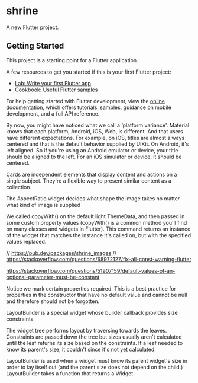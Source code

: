 # shrine

A new Flutter project.

## Getting Started

This project is a starting point for a Flutter application.

A few resources to get you started if this is your first Flutter project:

- [Lab: Write your first Flutter app](https://docs.flutter.dev/get-started/codelab)
- [Cookbook: Useful Flutter samples](https://docs.flutter.dev/cookbook)

For help getting started with Flutter development, view the
[online documentation](https://docs.flutter.dev/), which offers tutorials,
samples, guidance on mobile development, and a full API reference.

By now, you might have noticed what we call a ‘platform variance'. Material knows that each platform, Android, iOS, Web, is different. And that users have different expectations. For example, on iOS, titles are almost always centered and that is the default behavior supplied by UIKit. On Android, it's left aligned. So if you're using an Android emulator or device, your title should be aligned to the left. For an iOS simulator or device, it should be centered.


Cards are independent elements that display content and actions on a single subject. They're a flexible way to present similar content as a collection.

The AspectRatio widget decides what shape the image takes no matter what kind of image is supplied

We called copyWith() on the default light ThemeData, and then passed in some custom property values (copyWith() is a common method you'll find on many classes and widgets in Flutter). This command returns an instance of the widget that matches the instance it's called on, but with the specified values replaced.


// <https://pub.dev/packages/shrine_images>
// <https://stackoverflow.com/questions/68972127/fix-all-const-warning-flutter>



<https://stackoverflow.com/questions/51907159/default-values-of-an-optional-parameter-must-be-constant>


Notice we mark certain properties required. This is a best practice for properties in the constructor that have no default value and cannot be null and therefore should not be forgotten.


LayoutBuilder is a special widget whose builder callback provides size constraints.

The widget tree performs layout by traversing towards the leaves. Constraints are passed down the tree but sizes usually aren't calculated until the leaf returns its size based on the constraints. If a leaf needed to know its parent's size, it couldn't since it's not yet calculated.

LayoutBuilder is used when a widget must know its parent widget's size in order to lay itself out (and the parent size does not depend on the child.) LayoutBuilder takes a function that returns a Widget.

